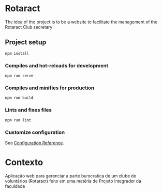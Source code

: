 # Rotaract
The idea of ​​the project is to be a website to facilitate the management of the Rotaract Club secretary

## Project setup
```
npm install
```

### Compiles and hot-reloads for development
```
npm run serve
```

### Compiles and minifies for production
```
npm run build
```

### Lints and fixes files
```
npm run lint
```

### Customize configuration
See [Configuration Reference](https://cli.vuejs.org/config/).

# Contexto
Aplicação web para gerenciar a parte burocratica de um clube de voluntários (Rotaract) feito em uma matéria de Projeto Integrador da faculdade
